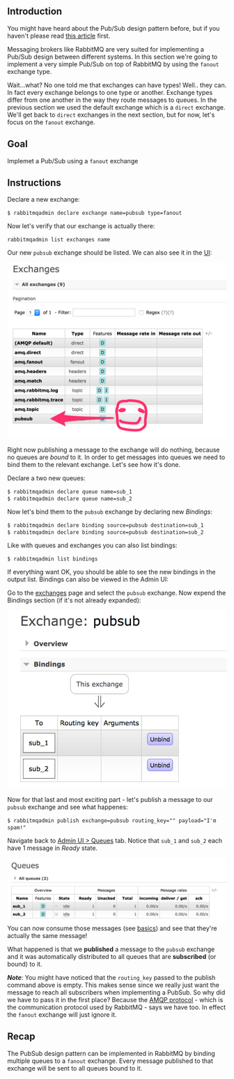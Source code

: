 ## Introduction

You might have heard about the Pub/Sub design pattern before, but if you haven't please read [this article](https://abdulapopoola.com/2013/03/12/design-patterns-pub-sub-explained/) first. 

Messaging brokers like RabbitMQ are very suited for implementing a Pub/Sub design between different systems. In this section we're going to implement a very simple Pub/Sub on top of RabbitMQ by using the `fanout` exchange type.

Wait...what? No one told me that exchanges can have types! Well.. they can. In fact every exchange belongs to one type or another. Exchange types differ from one another in the way they route messages to queues. In the previous section we used the default exchange which is a `direct` exchange. We'll get back to `direct` exchanges in the next section, but for now, let's focus on the `fanout` exchange.

## Goal

Implemet a Pub/Sub using a `fanout` exchange

## Instructions

Declare a new exchange:

```
$ rabbitmqadmin declare exchange name=pubsub type=fanout
```

Now let's verify that our exchange is actually there:

```
rabbitmqadmin list exchanges name
```

Our new `pubsub` exchange should be listed. We can also see it in the [UI](http://localhost:15672/#/exchanges):

![Exchanges](/images/pubsub/mgmt-1.png)  

Right now publishing a message to the exchange will do nothing, because no queues are _bound_ to it. In order to get messages into queues we need to bind them to the relevant exchange. Let's see how it's done.

Declare a two new queues:

```
$ rabbitmqadmin declare queue name=sub_1
$ rabbitmqadmin declare queue name=sub_2
```

Now let's bind them to the `pubsub` exchange by declaring new *Bindings*:

```
$ rabbitmqadmin declare binding source=pubsub destination=sub_1
$ rabbitmqadmin declare binding source=pubsub destination=sub_2
```

Like with queues and exchanges you can also list bindings:

```
$ rabbitmqadmin list bindings
```

If everything want OK, you should be able to see the new bindings in the output list. Bindings can also be viewed in the Admin UI:

Go to the [exchanges](http://localhost:15672/#/exchanges) page and select the `pubsub` exchange. Now expend the Bindings section (if it's not already expanded):

![Bindings](/images/pubsub/mgmt-2.png)  

Now for that last and most exciting part - let's publish a message to our `pubsub` exchange and see what happenes:

```
$ rabbitmqadmin publish exchange=pubsub routing_key="" payload="I'm spam!"
```

Navigate back to [Admin UI > Queues](http://localhost:15672/#/queues) tab. Notice that `sub_1` and `sub_2` each have 1 message in _Ready_ state.

![Ready](/images/pubsub/mgmt-3.png)
You can now consume those messages (see [basics](basics.md)) and see that they're actually the same message!

What happened is that we **published** a message to the `pubsub` exchange and it was automatically distributed to all queues that are **subscribed** (or bound) to it. 

***Note***: You might have noticed that the `routing_key` passed to the publish command above is empty. This makes sense since we really just want the message to reach all subscribers when implementing a PubSub. So why did we have to pass it in the first place? Because the [AMQP protocol](https://www.rabbitmq.com/resources/specs/amqp0-9-1.pdf) - which is the communication protocol used by RabbitMQ - says we have too. In effect the `fanout` exchange will just ignore it.

## Recap

The PubSub design pattern can be implemented in RabbitMQ by binding multiple queues to a `fanout` exchange. Every message published to that exchange will be sent to all queues bound to it.
